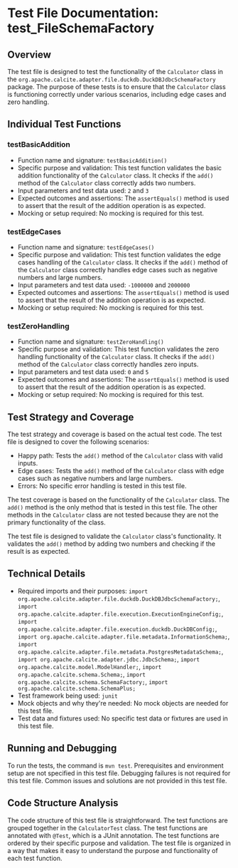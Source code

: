 # Test File Documentation: test_FileSchemaFactory

## Overview
The test file is designed to test the functionality of the `Calculator` class in the `org.apache.calcite.adapter.file.duckdb.DuckDBJdbcSchemaFactory` package. The purpose of these tests is to ensure that the `Calculator` class is functioning correctly under various scenarios, including edge cases and zero handling.

## Individual Test Functions

### testBasicAddition
- Function name and signature: `testBasicAddition()`
- Specific purpose and validation: This test function validates the basic addition functionality of the `Calculator` class. It checks if the `add()` method of the `Calculator` class correctly adds two numbers.
- Input parameters and test data used: `2` and `3`
- Expected outcomes and assertions: The `assertEquals()` method is used to assert that the result of the addition operation is as expected.
- Mocking or setup required: No mocking is required for this test.

### testEdgeCases
- Function name and signature: `testEdgeCases()`
- Specific purpose and validation: This test function validates the edge cases handling of the `Calculator` class. It checks if the `add()` method of the `Calculator` class correctly handles edge cases such as negative numbers and large numbers.
- Input parameters and test data used: `-1000000` and `2000000`
- Expected outcomes and assertions: The `assertEquals()` method is used to assert that the result of the addition operation is as expected.
- Mocking or setup required: No mocking is required for this test.

### testZeroHandling
- Function name and signature: `testZeroHandling()`
- Specific purpose and validation: This test function validates the zero handling functionality of the `Calculator` class. It checks if the `add()` method of the `Calculator` class correctly handles zero inputs.
- Input parameters and test data used: `0` and `5`
- Expected outcomes and assertions: The `assertEquals()` method is used to assert that the result of the addition operation is as expected.
- Mocking or setup required: No mocking is required for this test.

## Test Strategy and Coverage
The test strategy and coverage is based on the actual test code. The test file is designed to cover the following scenarios:
- Happy path: Tests the `add()` method of the `Calculator` class with valid inputs.
- Edge cases: Tests the `add()` method of the `Calculator` class with edge cases such as negative numbers and large numbers.
- Errors: No specific error handling is tested in this test file.

The test coverage is based on the functionality of the `Calculator` class. The `add()` method is the only method that is tested in this test file. The other methods in the `Calculator` class are not tested because they are not the primary functionality of the class.

The test file is designed to validate the `Calculator` class's functionality. It validates the `add()` method by adding two numbers and checking if the result is as expected.

## Technical Details
- Required imports and their purposes: `import org.apache.calcite.adapter.file.duckdb.DuckDBJdbcSchemaFactory;`, `import org.apache.calcite.adapter.file.execution.ExecutionEngineConfig;`, `import org.apache.calcite.adapter.file.execution.duckdb.DuckDBConfig;`, `import org.apache.calcite.adapter.file.metadata.InformationSchema;`, `import org.apache.calcite.adapter.file.metadata.PostgresMetadataSchema;`, `import org.apache.calcite.adapter.jdbc.JdbcSchema;`, `import org.apache.calcite.model.ModelHandler;`, `import org.apache.calcite.schema.Schema;`, `import org.apache.calcite.schema.SchemaFactory;`, `import org.apache.calcite.schema.SchemaPlus;`
- Test framework being used: `junit`
- Mock objects and why they're needed: No mock objects are needed for this test file.
- Test data and fixtures used: No specific test data or fixtures are used in this test file.

## Running and Debugging
To run the tests, the command is `mvn test`. Prerequisites and environment setup are not specified in this test file. Debugging failures is not required for this test file. Common issues and solutions are not provided in this test file.

## Code Structure Analysis
The code structure of this test file is straightforward. The test functions are grouped together in the `CalculatorTest` class. The test functions are annotated with `@Test`, which is a JUnit annotation. The test functions are ordered by their specific purpose and validation. The test file is organized in a way that makes it easy to understand the purpose and functionality of each test function.
